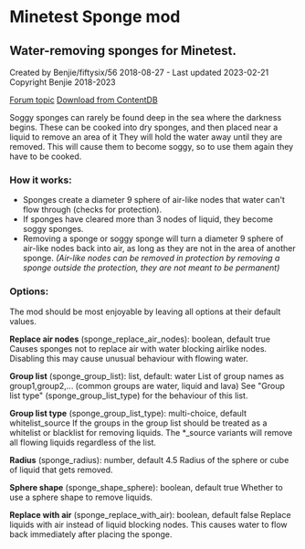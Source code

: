 # Minetest Sponge mod
## Water-removing sponges for Minetest.

Created by Benjie/fiftysix/56 2018-08-27 - Last updated 2023-02-21
Copyright Benjie 2018-2023

[Forum topic](https://forum.minetest.net/viewtopic.php?f=9&t=20729)
[Download from ContentDB](https://content.minetest.net/packages/FiftySix/sponge/)

Soggy sponges can rarely be found deep in the sea where the darkness begins.
These can be cooked into dry sponges, and then placed near a liquid to remove an area of it
They will hold the water away until they are removed.
This will cause them to become soggy, so to use them again they have to be cooked.

### How it works:
* Sponges create a diameter 9 sphere of air-like nodes that water can't flow through (checks for protection).
* If sponges have cleared more than 3 nodes of liquid, they become soggy sponges.
* Removing a sponge or soggy sponge will turn a diameter 9 sphere of air-like nodes back into air, as long as they are not in the area of another sponge.
*(Air-like nodes can be removed in protection by removing a sponge outside the protection, they are not meant to be permanent)*

### Options:
The mod should be most enjoyable by leaving all options at their default values.

**Replace air nodes** (sponge_replace_air_nodes): boolean, default true
Causes sponges not to replace air with water blocking airlike nodes. Disabling this may cause unusual behaviour with flowing water.

**Group list** (sponge_group_list): list, default: water
List of group names as group1,group2,... (common groups are water, liquid and lava)
See "Group list type" (sponge_group_list_type) for the behaviour of this list.

**Group list type** (sponge_group_list_type): multi-choice, default whitelist_source
If the groups in the group list should be treated as a whitelist or blacklist for removing liquids.
The *_source variants will remove all flowing liquids regardless of the list.

**Radius** (sponge_radius): number, default 4.5
Radius of the sphere or cube of liquid that gets removed.

**Sphere shape** (sponge_shape_sphere): boolean, default true
Whether to use a sphere shape to remove liquids.

**Replace with air** (sponge_replace_with_air): boolean, default false
Replace liquids with air instead of liquid blocking nodes.
This causes water to flow back immediately after placing the sponge.
